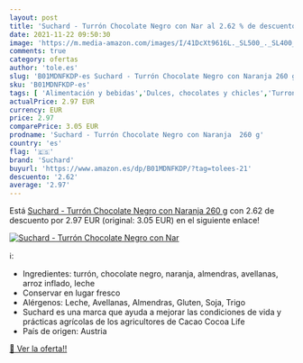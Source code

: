```yaml
---
layout: post
title: 'Suchard - Turrón Chocolate Negro con Nar al 2.62 % de descuento'
date: 2021-11-22 09:50:30
image: 'https://m.media-amazon.com/images/I/41DcXt9616L._SL500_._SL400_.jpg'
comments: true
category: ofertas
author: 'tole.es'
slug: 'B01MDNFKDP-es Suchard - Turrón Chocolate Negro con Naranja 260 g'
sku: 'B01MDNFKDP-es'
tags: [ 'Alimentación y bebidas','Dulces, chocolates y chicles','Turrones','chocolate','suchard', ]
actualPrice: 2.97 EUR
currency: EUR
price: 2.97
comparePrice: 3.05 EUR
prodname: 'Suchard - Turrón Chocolate Negro con Naranja  260 g'
country: 'es'
flag: '🇪🇸'
brand: 'Suchard'
buyurl: 'https://www.amazon.es/dp/B01MDNFKDP/?tag=tolees-21'
descuento: '2.62'
average: '2.97'
---
```


Está [Suchard - Turrón Chocolate Negro con Naranja  260 g](https://www.amazon.es/dp/B01MDNFKDP/?tag=tolees-21) con 2.62 de descuento por 2.97 EUR (original: 3.05 EUR) en el siguiente enlace!

[![Suchard - Turrón Chocolate Negro con Nar](https://m.media-amazon.com/images/I/41DcXt9616L._SL500_._SL400_.jpg)](https://www.amazon.es/dp/B01MDNFKDP/?tag=tolees-21)

ℹ️:

- Ingredientes: turrón, chocolate negro, naranja, almendras, avellanas, arroz inflado, leche
- Conservar en lugar fresco
- Alérgenos: Leche, Avellanas, Almendras, Gluten, Soja, Trigo
- Suchard es una marca que ayuda a mejorar las condiciones de vida y prácticas agrícolas de los agricultores de Cacao Cocoa Life
- País de origen: Austria

[🛒 Ver la oferta!!](https://www.amazon.es/dp/B01MDNFKDP/?tag=tolees-21)
